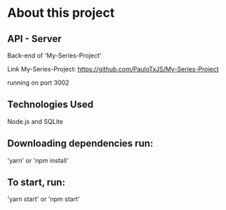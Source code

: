 # About this project

## API - Server
Back-end of 'My-Series-Project'

Link My-Series-Project: https://github.com/PauloTxJS/My-Series-Project

running on port 3002

## Technologies Used
Node.js and SQLite

## Downloading dependencies run:
'yarn' or 'npm install'

## To start, run:
'yarn start' or 'npm start'
